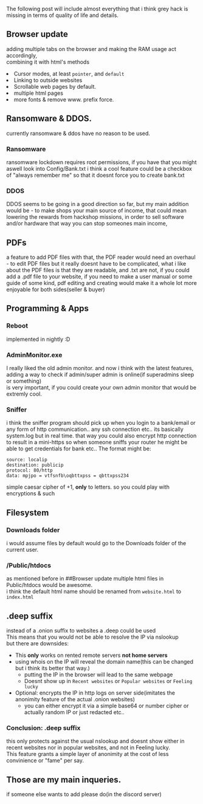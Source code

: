 The following post will include almost everything that i think grey hack is missing in terms of quality of life and details.
## Browser update
adding multiple tabs on the browser and making the RAM usage act accordingly,<br>
combining it with html's <title> method, you could have tabs with names on them<br>
if powerUI doesnt support that you could create a custom parser to find the title.<br>
another cool feature would be to change the cursor with html page via `cursor: default;` & `cursor: pointer;`<br>
to hint the user on what he can do, and generally add better UX.<br>
another crucial feature is to link to another website, could be used with `href="www.website.com"`<br>
the scroll bar feature is extremly needed, since we already know its possible with javascript.<br>
you could add the script snippet to the bottom of the code, or you could add it somehow through unity, like many other scrollable apps.<br>
another feature that is really good but very hard to add is multiple html pages, so the link would look like: `"www.website.com/index.html"`<br>
(`www.website.com` would take you automatically to `www.website.com/index.html`)<br>
so you could also href another html file in same directory, and index is the default.<br>
basically like subdomains, you could link to a specific page within a website.<br>
and of course, it wouldnt hurt to add a little bit more fonts for customization.<br>
lastly, remove forcing to use www. prefix on websites.<br>
### Browser update
- Multiple browser tabs
    - Working <title></title> methods
- Cursor modes, at least `pointer`, and `default`
- Linking to outside websites
- Scrollable web pages by default.
- multiple html pages 
- more fonts & remove www. prefix force.
## Ransomware & DDOS.
currently ransomware & ddos have no reason to be used.
### Ransomware
ransomware lockdown requires root permissions, if you have that you might aswell look into Config/Bank.txt
i think a cool feature could be a checkbox of "always remember me" so that it doesnt force you to create bank.txt
### DDOS
DDOS seems to be going in a good direction so far, but my main addition would be - 
to make shops your main source of income, that could mean lowering the rewards from hackshop missions,
in order to sell software and/or hardware
that way you can stop someones main income,
## PDFs
a feature to add PDF files with that, the PDF reader would need an overhaul - to edit PDF files
but it really doesnt have to be complicated, what i like about the PDF files is that they are readable, and .txt are not, if you could add a .pdf file to your website, if you need to make a user manual or some guide of some kind, pdf editing and creating would make it a whole lot more enjoyable for both sides(seller & buyer) 
## Programming & Apps
### Reboot
implemented in nightly :D
### AdminMonitor.exe
I really liked the old admin monitor.
and now i think with the latest features, adding a way to check if admin/super admin is online(if superadmins sleep or something)
<br>is very important, if you could create your own admin monitor that would be extremly cool.
### Sniffer
i think the sniffer program should pick up when you login to a bank/email
or any form of http communication.. 
any ssh connection etc.. its basically system.log but in real time.
that way you could also encrypt http connection to result in a mini-https
so when someone sniffs your router he might be able to get credentials for bank etc..
The format might be:<br>
```
source: localip
destination: publicip
protocol: 80/http
data: mpjpo = vtfsnfb\oqbttxpss = qbttxpss234
```
simple caesar cipher of +1, **only** to letters.
so you could play with encryptions & such<br>
## Filesystem
### Downloads folder
i would assume files by default would go to the Downloads folder of the current user.
### /Public/htdocs
as mentioned before in ##Browser update multiple html files in Public/htdocs would be awesome.
<br>i think the default html name should be renamed from `website.html` to `index.html`

## .deep suffix
instead of a .onion suffix to websites a .deep could be used
<br>This means that you would not be able to resolve the IP via nslookup
<br>but there are downsides:<br>
- This **only** works on rented remote servers **not home servers**
- using whois on the IP will reveal the domain name(this can be changed but i think its better that way.)
    - putting the IP in the browser will lead to the same webpage
    - Doesnt show up in `Recent websites` or `Popular websites` or `Feeling lucky`
- Optional: encrypts the IP in http logs on server side(imitates the anonimity feature of the actual .onion websites)
    - you can either encrypt it via a simple base64 or number cipher or actually random IP or just redacted etc..
### Conclusion: .deep suffix
this only protects against the usual nslookup and doesnt show either in recent websites nor in popular websites, and not in Feeling lucky.
<br>
This feature grants a simple layer of anonimity at the cost of less convinience or "fame" per say.
## Those are my main inqueries.
if someone else wants to add please do(in the discord server)


